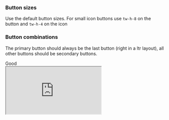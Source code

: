 <!-- markdownlint-disable MD041 MD033 -->

### Button sizes

Use the default button sizes. For small icon buttons use <code>tw-h-8</code> on the button and <code>tw-h-4</code> on the icon

### Button combinations

The primary button should always be the last button (right in a ltr layout), all other buttons should be secondary buttons.

<div>
  <span>Good</span>
  <div className="tw-bg-green-500 tw-p-2 tw-h-24">
    <iframe className="tw-border tw-w-[100%] tw-h-20" src="http://localhost:5173/" />
  </div>
</div>
<div>
  <span>Bad</span>
  <div className="tw-bg-red-500 tw-p-2 tw-h-24">
    <iframe className="tw-border tw-w-[100%] tw-h-20" src="http://localhost:5173/" />
  </div>
</div>

### Here is some code

<details>
<summary>md pages can even include a code example</summary>

```js
import { Button } from '@/components/shadcn-ui/button';"

export default function ButtonExample() {
  return (
    <Button>Hello World</Button>
  )
}
```

</details>

### Now to the real usage pattern components

#### Button combinations
